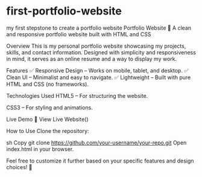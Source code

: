 # first-portfolio-website
my first stepstone to create a portfolio website
Portfolio Website
🌟 A clean and responsive portfolio website built with HTML and CSS

Overview
This is my personal portfolio website showcasing my projects, skills, and contact information. Designed with simplicity and responsiveness in mind, it serves as an online resume and a way to display my work.

Features
✅ Responsive Design – Works on mobile, tablet, and desktop.
✅ Clean UI – Minimalist and easy to navigate.
✅ Lightweight – Built with pure HTML and CSS (no frameworks).

Technologies Used
HTML5 – For structuring the website.

CSS3 – For styling and animations.

Live Demo
🔗 View Live Website()

How to Use
Clone the repository:

sh
Copy
git clone https://github.com/your-username/your-repo.git
Open index.html in your browser.

Feel free to customize it further based on your specific features and design choices! 🚀
